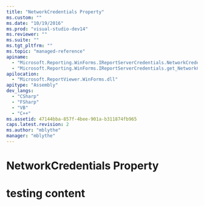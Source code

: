 ```yaml
---
title: "NetworkCredentials Property"
ms.custom: ""
ms.date: "10/19/2016"
ms.prod: "visual-studio-dev14"
ms.reviewer: ""
ms.suite: ""
ms.tgt_pltfrm: ""
ms.topic: "managed-reference"
apiname: 
  - "Microsoft.Reporting.WinForms.IReportServerCredentials.NetworkCredentials"
  - "Microsoft.Reporting.WinForms.IReportServerCredentials.get_NetworkCredentials"
apilocation: 
  - "Microsoft.ReportViewer.WinForms.dll"
apitype: "Assembly"
dev_langs: 
  - "CSharp"
  - "FSharp"
  - "VB"
  - "C++"
ms.assetid: 47144bba-857f-4bee-901a-b311874fb965
caps.latest.revision: 2
ms.author: "mblythe"
manager: "mblythe"
---
```

# NetworkCredentials Property
# testing content